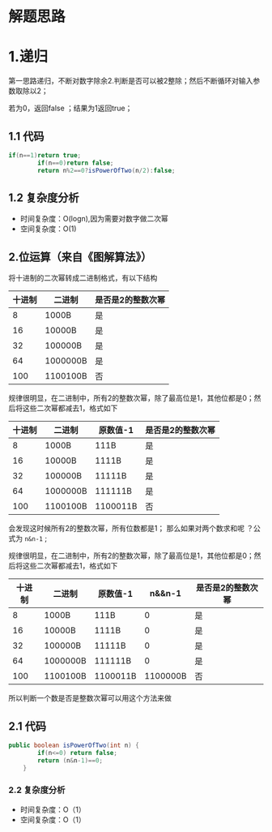 # 解题思路

# 1.递归

第一思路递归，不断对数字除余2.判断是否可以被2整除；然后不断循环对输入参数取除以2；

若为0，返回false ；结果为1返回true；

## 1.1 代码

```java
if(n==1)return true;
		if(n==0)return false;
		return n%2==0?isPowerOfTwo(n/2):false;
```

## 1.2 复杂度分析

* 时间复杂度：O(logn),因为需要对数字做二次幂
* 空间复杂度：O(1)

## 2.位运算（来自《图解算法》）

将十进制的二次幂转成二进制格式，有以下结构

| 十进制 | 二进制   | 是否是2的整数次幂 |
| ------ | -------- | ----------------- |
| 8      | 1000B    | 是                |
| 16     | 10000B   | 是                |
| 32     | 100000B  | 是                |
| 64     | 1000000B | 是                |
| 100    | 1100100B | 否                |

规律很明显，在二进制中，所有2的整数次幂，除了最高位是1，其他位都是0；然后将这些二次幂都减去1，格式如下



| 十进制 | 二进制   | 原数值-1 | 是否是2的整数次幂 |
| ------ | -------- | -------- | ----------------- |
| 8      | 1000B    | 111B     | 是                |
| 16     | 10000B   | 1111B    | 是                |
| 32     | 100000B  | 11111B   | 是                |
| 64     | 1000000B | 111111B  | 是                |
| 100    | 1100100B | 1100011B | 否                |

会发现这时候所有2的整数次幂，所有位数都是1；
那么如果对两个数求和呢 ？公式为 `n&n-1` ;

规律很明显，在二进制中，所有2的整数次幂，除了最高位是1，其他位都是0；然后将这些二次幂都减去1，格式如下



| 十进制 | 二进制   | 原数值-1 | n&&n-1   | 是否是2的整数次幂 |
| ------ | -------- | -------- | -------- | ----------------- |
| 8      | 1000B    | 111B     | 0        | 是                |
| 16     | 10000B   | 1111B    | 0        | 是                |
| 32     | 100000B  | 11111B   | 0        | 是                |
| 64     | 1000000B | 111111B  | 0        | 是                |
| 100    | 1100100B | 1100011B | 1100000B | 否                |

所以判断一个数是否是整数次幂可以用这个方法来做

## 2.1 代码

```java
public boolean isPowerOfTwo(int n) {
		if(n<=0) return false;
		return (n&n-1)==0;
	}
```

### 2.2 复杂度分析

- 时间复杂度：O（1）
- 空间复杂度：O（1）